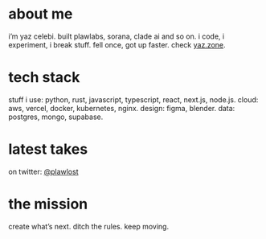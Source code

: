 # about me  
i’m yaz celebi. built plawlabs, sorana, clade ai and so on. i code, i experiment, i break stuff. fell once, got up faster. check [yaz.zone](https://yaz.zone).  

# tech stack  
stuff i use: python, rust, javascript, typescript, react, next.js, node.js. cloud: aws, vercel, docker, kubernetes, nginx. design: figma, blender. data: postgres, mongo, supabase.  

# latest takes  
on twitter: [@plawlost](https://x.com/plawlost)  

# the mission  
create what’s next. ditch the rules. keep moving.  
